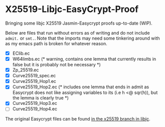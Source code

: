 # X25519-Libjc-EasyCrypt-Proof
Bringing some libjc X25519 Jasmin-Easycrypt proofs up-to-date (WIP).

Below are files that run without errors as of writing and do not include `admit.` or `smt.`. Note that the imports may need some tinkering around with as my emacs path is broken for whatever reason.

- [X] EClib.ec 
- [X] W64limbs.ec (* warning, contains one lemma that currently results in false but it is probably not be necessary *)
- [X] Zp_25519.ec
- [X] Curve25519_spec.ec
- [X] Curve25519_Hop1.ec
- [X] Curve25519_Hop2.ec (* includes one lemma that ends in admit as Easycrypt does not like assigning variables to its (i.e h <@ sqr(h)), but the lemma is clearly true *)
- [X] Curve25519_Hop3.ec
- [ ] Curve25519_Hop4.ec

The original Easycrypt files can be found [in the x25519 branch in libjc](https://github.com/tfaoliveira/libjc/tree/x25519/proof/crypto_scalarmult/curve25519).
